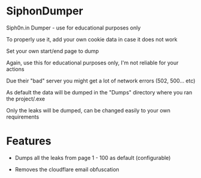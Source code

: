 # SiphonDumper
Siph0n.in Dumper - use for educational purposes only

To properly use it, add your own cookie data in case it does not work

Set your own start/end page to dump

Again, use this for educational purposes only, I'm not reliable for your actions

Due their "bad" server you might get a lot of network errors (502, 500... etc)

As default the data will be dumped in the "Dumps" directory where you ran the project/.exe

Only the leaks will be dumped, can be changed easily to your own requirements


# Features
- Dumps all the leaks from page 1 - 100 as default (configurable)

- Removes the cloudflare email obfuscation
